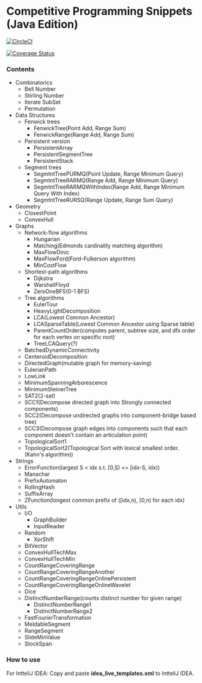 # Competitive Programming Snippets (Java Edition)

[![CircleCI](https://circleci.com/gh/hamadu/competitive-programming-snippets.svg?style=svg)](https://circleci.com/gh/hamadu/competitive-programming-snippets)

[![Coverage Status](https://coveralls.io/repos/github/hamadu/competitive-programming-snippets/badge.svg?branch=master)](https://coveralls.io/github/hamadu/competitive-programming-snippets?branch=master)

### Contents

* Combinatorics
  * Bell Number
  * Stirling Number
  * Iterate SubSet
  * Permutation
* Data Structures
  * Fenwick trees
    * FenwickTree(Point Add, Range Sum) 
    * FenwickRange(Range Add, Range Sum) 
  * Persistent version
    * PersistentArray
    * PersistentSegmentTree
    * PersistentStack
  * Segment trees
    * SegmtntTreePURMQ(Point Update, Range Minimum Query)
    * SegmtntTreeRARMQ(Range Add, Range Minimum Query)
    * SegmtntTreeRARMQWithIndex(Range Add, Range Minimum Query With Index)
    * SegmtntTreeRURSQ(Range Update, Range Sum Query)
* Geometry
  * ClosestPoint
  * ConvexHull
* Graphs
  * Network-flow algorithms
    * Hungarian
    * Matching(Edmonds cardinality matching algorithm)
    * MaxFlowDinic
    * MaxFlowFord(Ford-Fulkerson algorithm)
    * MinCostFlow
  * Shortest-path algorithms
    * Dijkstra
    * WarshallFloyd
    * ZeroOneBFS(0-1 BFS)
  * Tree algorithms
    * EulerTour
    * HeavyLightDecomposition
    * LCA(Lowest Common Ancestor)
    * LCASparseTable(Lowest Common Ancestor using Sparse table)
    * ParentCountOrder(computes parent, subtree size, and dfs order for each vertex on specific root)
    * TreeLCAQuery(?)
  * BatchedDynamicConnectivity
  * CenteroidDecomposition
  * DirectedGraph(mutable graph for memory-saving)
  * EulerianPath
  * LowLink
  * MinimumSpanningArborescence
  * MinimumSteinerTree
  * SAT2(2-sat)
  * SCC1(Decompose directed graph into Strongly connected components)
  * SCC2(Decompose undirected graphs into component-bridge based tree)
  * SCC3(Decompose graph edges into components such that each component doesn't contain an articulation point)
  * TopologicalSort1
  * TopologicalSort2(Topological Sort with lexical smallest order. (Kahn's algorithm))
* Strings
  * ErrorFunction(largest S < idx s.t. [0,S) == [idx-S, idx))
  * Manachar
  * PrefixAutomaton
  * RollingHash
  * SuffixArray
  * ZFunction(longest common prefix of ([idx,n), [0,n) for each idx)
* Utils
  * I/O
    * GraphBuilder
    * InputReader
  * Random
    * XorShift
  * BitVector
  * ConvexHullTechMax
  * ConvexHullTechMin
  * CountRangeCoveringRange
  * CountRangeCoveringRangeAnother
  * CountRangeCoveringRangeOnlinePersistent
  * CountRangeCoveringRangeOnlineWavelet
  * Dice
  * DistinctNumberRange(counts distinct number for given range)
    * DistinctNumberRange1
    * DistinctNumberRange2
  * FastFourierTransformation
  * MeldableSegment
  * RangeSegment
  * SlideMinValue
  * StockSpan

### How to use

For IntteliJ IDEA: Copy and paste **idea_live_templates.xml** to IntteliJ IDEA.
